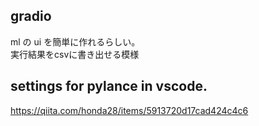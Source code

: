 ## gradio
ml の ui を簡単に作れるらしい。  
実行結果をcsvに書き出せる模様

## settings for pylance in vscode.
https://qiita.com/honda28/items/5913720d17cad424c4c6